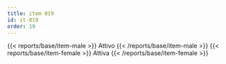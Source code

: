 ```yaml
---
title: item 019
id: it-019
order: 19
---
```

{{< reports/base/item-male >}}
  Attivo
{{< /reports/base/item-male >}}
{{< reports/base/item-female >}}
  Attiva
{{< /reports/base/item-female >}}
